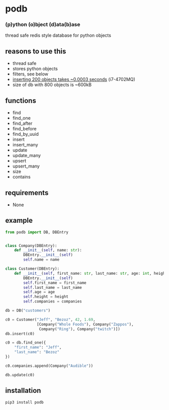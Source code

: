 # podb
### (p)ython (o)bject (d)ata(b)ase
thread safe redis style database for python objects<br>
## reasons to use this
- thread safe
- stores python objects
- filters, see below
- [inserting 200 objects takes ~0.0003 seconds](tests/simple.py#L74) (i7-4702MQ)
- size of db with 800 objects is ~600kB 
## functions
- find
- find_one
- find_after
- find_before
- find_by_uuid
- insert
- insert_many
- update
- update_many
- upsert
- upsert_many
- size
- contains
## requirements
- None
## example
```python
from podb import DB, DBEntry


class Company(DBEntry):
    def __init__(self, name: str):
        DBEntry.__init__(self)
        self.name = name

class Customer(DBEntry):
    def __init__(self, first_name: str, last_name: str, age: int, height: float, companies: list[DBEntry]):
        DBEntry.__init__(self)
        self.first_name = first_name
        self.last_name = last_name
        self.age = age
        self.height = height
        self.companies = companies

db = DB("customers")

c0 = Customer("Jeff", "Bezoz", 42, 1.69, 
              [Company("Whole Foods"), Company("Zappos"), 
               Company("Ring"), Company("twitch")])
db.insert(c0)

c0 = db.find_one({
    "first_name": "Jeff",
    "last_name": "Bezoz"
})

c0.companies.append(Company("Audible"))

db.update(c0)
```
## installation
```shell
pip3 install podb
```